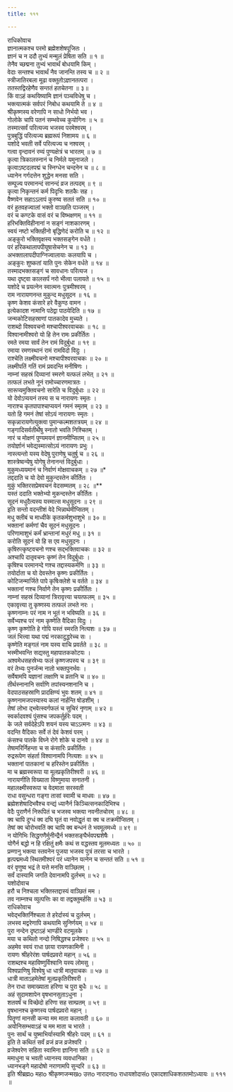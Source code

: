 ```yaml
---
title: १११

---
```

राधिकोवाच  
ज्ञानात्मकश्च परमो ब्रह्मेशशेषपूजितः ।  
ज्ञानं च न ददौ तुभ्यं मन्मुलं प्रेषिता सति ॥ १ ॥  
तेनैव च्छद्मना तुभ्यं भावार्थं बोधयामि किम् ।  
वेदाः सन्तश्च भावार्थं नैव जानन्ति तस्य च ॥ २ ॥  
स्त्रीजातिरबला मूढा वक्तुतोऽज्ञानतत्परा ।  
ततस्तद्विरहेणैव सन्ततं हतचेतना ॥ ३॥  
किं वाऽहं कथयिष्यामि ज्ञानं पञ्चविधेषु च ।  
भक्त्यात्मकं सर्वपरं निबोध कथयामि ते ॥ ४ ॥  
श्रीकृष्णस्य वरेणापि न साधो निर्भयो भव ।  
गोलोके चापि पतनं सम्भवेच्च कुयोगिनः ॥ ५ ॥  
तस्मात्सर्वं परित्यज्य भजस्व परमेश्वरम् ।  
पुत्रबुद्धिं परित्यज्य ब्रह्मरूपं निशामय ॥ ६ ॥  
यशोदे भवती सर्वे परित्यज्य च नश्वरम् ।  
गत्वा वृन्दावनं रम्यं पुण्यक्षेत्रं च भारतम् ॥ ७ ॥  
कृत्वा त्रिकालस्नानं च निर्मले यमुनाजले ।  
कृत्वाऽष्टदलपद्मं च स्निग्धेन चन्दनेन च ॥ ८ ॥  
ध्यानेन गर्गदत्तेन शुद्धेन मनसा सति ।  
सम्पूज्य परमानन्दं सानन्दं व्रज तत्पदम् ॥ ९ ॥  
कृत्वा निकृन्तनं कर्म पिदृभिः शतकैः सह ।  
वैष्णवेन सहाऽऽलापं कुरुष्व सततं सति ॥ १० ॥  
वरं हुतवहज्वालां भक्तो वाञ्छति पञ्जरम् ।  
वरं च कण्टके वासं वरं च विष्भक्षणम् ॥ ११ ॥  
हरिभक्तिविहीनानां न सङ्गं नाशकारणम् ।  
स्वयं नष्टो भक्तिहीनो बृद्धिणेदं करोति च ॥ १२ ॥  
अङ्कुरो भक्तिवृक्षस्य भक्तसङ्गेन वर्धते ।  
परं हरिकथालापपीयूषासेचनेन च ॥ १३ ॥  
अभक्तालापदीपाग्निज्वालायाः कलयापि च ।  
अङ्कुरः शुष्कतां याति पुनः सेकेन वर्धते ॥ १४ ॥  
तस्मादभक्तसङ्गं च सावधानः परित्यज ।  
यथा दृष्ट्वा कालसर्पं नरो भीत्वा पलायते ॥ १५ ॥  
यशोदे च प्रयत्नेन स्वात्मनः पुत्रमीश्वरम् ।  
राम नारायणनन्त मुकुन्द मधुसूदन ॥ १६ ॥  
कृष्ण केशव कंसारे हरे वैकुण्ठ वामन ।  
इत्येकादश नामानि पठेद्वा पाठयेदिति ॥ १७ ॥  
जन्मकोटिसहस्राणां पातकादेव मुच्यते ।  
राशब्दो विश्ववचनो मश्चापीश्वरवाचकः ॥ १८ ॥  
विश्वानामीश्वरो यो हि तेन रामः प्रकीर्तितः ।  
रमते रमया सार्वं तेन रामं विदुर्बुधा ॥ १९ ॥  
रमाया रमणस्थानं रामं रामविदो विदुः ।  
राश्चेति लक्ष्मीवचनो मश्चापीश्वरवाचकः ॥ २० ॥  
लक्ष्मीपतिं गतिं रामं प्रवदन्ति मनीषिणः ।  
नाम्नां सहस्रं दिव्यानां स्मरणे यत्फलं लभेत् ॥ २१ ॥  
तत्फलं लभते नूनं रामोच्चारणमात्रतः ।  
सारूप्यमुक्तिवचनो सारेति च विदुर्बुधाः ॥ २२ ॥  
यो देवोऽप्ययनं तस्य स च नारायणः स्मृतः ।  
नाराश्च कृतपापाश्चाप्ययनं गमनं स्मृतम् ॥ २३ ॥  
यतो हि गमनं तेषां सोऽयं नारायणः स्मृतः ।  
सकृन्नारायणेत्युक्त्वा पुमान्कल्मशतत्रयम् ॥ २४ ॥  
गङ्गादिसर्वतीर्थेषु स्नातो भवति निश्चितम् ।  
नारं च मोक्षणं पुण्यमयनं ज्ञानमीप्सितम् ॥ २५ ॥  
तयोर्ज्ञानं भवेद्यस्मात्सोऽयं नारायणः प्रभुः ।  
नास्त्यन्तो यस्य वेदेषु पुराणेषु चतुर्षु च ॥ २६ ॥  
शास्त्रेष्वन्येषु योगेषु तेनानन्तं विदुर्बुधाः ।  
मुकुमध्ययमानं च निर्वाणं मोक्षवाचकम् ॥ २७ ॥*  
तद्ददाति च यो देवो मुकुन्दस्तेन कीर्तितः ।  
मुकुं भक्तिरसप्रेमवचनं वेदसम्मतम् ॥ २८ ॥**  
यस्तं ददाति भक्तेभ्यो मुकन्दस्तेन कीर्तितः ।  
सूदनं मधुदैत्यस्य यस्मात्स मधुसूदनः ॥ २९ ॥  
इति सन्तो वदन्तीशं वेदे भिन्नार्थमीप्सितम् ।  
मधु क्लीबं च माध्वीके कृतकर्मशुभाशुभे ॥ ३० ॥  
भक्तानां कर्मणां चैव सूदनं मधुसूदनः ।  
परिणामाशुभं कर्मं भ्रान्तानां मधुरं मधु ॥ ३१ ॥  
करोति सूदनं यो हि स एव मधुसूदनः ।  
कृषिरुत्कृष्टवचनो णश्च सद्भक्तिवाचकः ॥ ३२ ॥  
अश्चापि दातृवचनः कृष्णं तेन विदुर्बुधाः ।  
कृषिश्च परमानन्दे णश्च तद्दास्यकर्मणि ॥ ३३ ॥  
तयोर्दाता च यो देवस्तेन कृष्णः प्रकीर्तितः ।  
कोटिजन्मार्जिते पापे कृषिःक्लेशे च वर्तते ॥ ३४ ॥  
भक्तानां णश्च निर्वाणे तेन कृष्णः प्रकीर्तितः ।  
नाम्नां सहस्रं दिव्यानां त्रिरावृत्त्या चयत्फलम् ॥ ३५ ॥  
एकावृत्त्या तु कृष्णस्य तत्फलं लभते नरः ।  
कृष्णनाम्नः परं नाम न भूतं न भविष्यति ॥ ३६ ॥  
सर्वेभ्यश्च परं नाम कृष्णेति वैदिका विदुः ।  
कृष्ण कृष्णोति हे गोपि यस्तं स्मरति नित्यशः ॥ ३७ ॥  
जलं भित्त्वा यथा पद्मं नरकादुद्धरेच्च सः ।  
कृष्णेति मङ्गलं नाम यस्य वाचि प्रवर्तते ॥ ३८ ॥  
भस्मीभवन्ति सद्यस्तु महापातककोटयः ।  
अश्वमेधसहस्रेभ्यः फलं कृष्णजपस्य च ॥ ३९ ॥  
वरं तेभ्यः पुनर्जन्म नातो भक्तपुनर्भवः ।  
सर्वेषामपि यज्ञानां लक्षाणि च व्रतानि च ॥ ४० ॥  
तीर्थस्नानानि सर्वाणि तपांस्यनशनानि च ।  
वेदपाठसहस्राणि प्रादक्षिण्यं भुवः शतम् ॥ ४१ ॥  
कृष्णनामजपस्यास्य कलां नार्हन्ति षोडशीम् ।  
तेषां लोभा द्भवेत्स्वर्गफलं च सुचिरं नृणाम् ॥ ४२ ॥  
स्वर्कादवश्यं पुंसश्च जपकर्तुर्हरेः पदम् ।  
के जले सर्वदेहेऽपि शयनं यस्य चाऽऽत्मनः ॥ ४३ ॥  
वदन्ति वैदिकाः सर्वे तं देवं केशवं परम् ।  
कंसश्च पातके विघ्ने रोगे शोके च दानवे ॥ ४४ ॥  
तेषामरिर्निहन्ता च स कंसारिः प्रकीर्तितः ।  
रुद्ररूपेण संहर्ता विश्वानामपि नित्यशः ॥ ४५ ॥  
भक्तानां पातकानां च हरिस्तेन प्रकीर्तितः ।  
मा च ब्रह्मस्वरूपा या मूलप्रकृतिरीश्वरी ॥ ४६ ॥  
नारायणीति विख्याता विष्णुमाया सनातनी ।  
महालक्ष्मीस्वरूपा च वेदमाता सरस्वती  
राधा वसुन्धरा गङ्गा तासां स्वामी च माधवः ॥ ४७ ॥  
ब्रह्मेशशेषादिभवैश्च वन्द्यं ध्यानैर्न किञ्चित्सनकादिभिश्च ।  
वेदैः पुराणैर्न निरूपितं च भजस्व भक्त्या नवनीतचोरम् ॥ ४८ ॥  
क्व चापि दुग्धं क्व दघि घृतं वा नवोद्धृतं वा क्व च तक्रमीप्सितम् ।  
तेषां क्व चोरोभवतिं क्व चापि क्व बन्धनं ते भवमूलमध्ये ॥ ४९ ॥  
न योगिभिः सिद्धगणैर्मुनीन्द्रैर्न भक्तसङ्घैर्भवपद्मशेषैः ।  
योगैर्न बद्धो न हि रक्षितुं क्षमैः कथं स वद्धस्तव मूलमध्यतः ॥ ५० ॥  
प्रम्णानु भक्त्या स्तवनेन पूजया भजस्व पुत्रं तरसा च भारते ।  
हृत्पद्ममध्ये स्थितमीश्वरं परं ध्यानेन यत्नेन च सन्ततं सति ॥ ५१ ॥  
वरं वृणुष्व भद्रं ते यत्ते मनसि वाञ्छितम् ।  
सर्वं दास्यामि जगति देवानामपि दुर्लभम् ॥ ५२ ॥  
यशोदोवाच  
हरौ च निश्चला भक्तिस्तद्दास्यं वाञ्छितं मम ।  
तव नाम्नश्च व्युत्पत्तिः का वा तद्वक्तुमर्हसि ॥ ५३ ॥  
राधिकोवाच  
भवेद्भक्तिर्निश्चला ते हरेर्दास्यं च दुर्लभम् ।  
लभस्व मद्वरेणापि कथयामि सुनिर्णयम् ॥ ५४ ॥  
पुरा नन्देन दृष्टाऽहं भाण्डीरे वटमूलके ।  
मया च कथितो नन्दो निषिद्धश्च प्रजेश्वरः ॥ ५५ ॥  
अहमेव स्वयं राधा छाया रायणकामिनी ।  
रायणः श्रीहरेरंशः पार्षदप्रवरो महान् ॥ ५६ ॥  
राशब्दश्च महाविष्णुर्विश्वानि यस्य लोमसु ।  
विश्वप्राणिषु विश्वेषु धा धात्री मातृवाचकः ॥ ५७ ॥  
धात्री माताऽहमेतेषां मूलप्रकृतिरीश्वरी ।  
तेन राधा समाख्याता हरिणा च पुरा बुधैः ॥ ५८ ॥  
अहं सुदामशापेन वृषभानसुताऽधुना ।  
शतवर्षं च विच्छेदो हरिणा सह साम्प्रतम् ॥ ५९ ॥  
वृषभानश्च कृष्णस्य पार्षदप्रवरो महान् ।  
पितॄणां मानसी कन्या मम माता कलावती ॥ ६० ॥  
अयोनिसम्भवाऽहं च मम माता च भारते ।  
पुनः सार्थं च युष्माभिर्यास्यामि श्रीहरेः पदम् ॥ ६१ ॥  
इति ते कथितं सर्वं व्रजं व्रज व्रजेश्वरि ।  
व्रजेश्वरेण सहिता स्वामिना ज्ञानिना सति ॥ ६२ ॥  
ममाधुना च भवती ध्यानस्य व्यवधानिका ।  
ध्यानभङ्गे महादोषो नराणामपि सुन्दरि ॥ ६३ ॥  
इति श्रीब्रह्मo महाo श्रीकृष्णजन्मखo उत्तo नारादनाo राधायशोदासंo एकादशाधिकशततमोऽध्यायः ॥ १११ ॥
